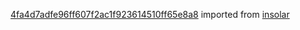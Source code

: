 [4fa4d7adfe96ff607f2ac1f923614510ff65e8a8](https://github.com/insolar/insolar/commit/4fa4d7adfe96ff607f2ac1f923614510ff65e8a8) imported from [insolar](https://github.com/insolar/insolar)
